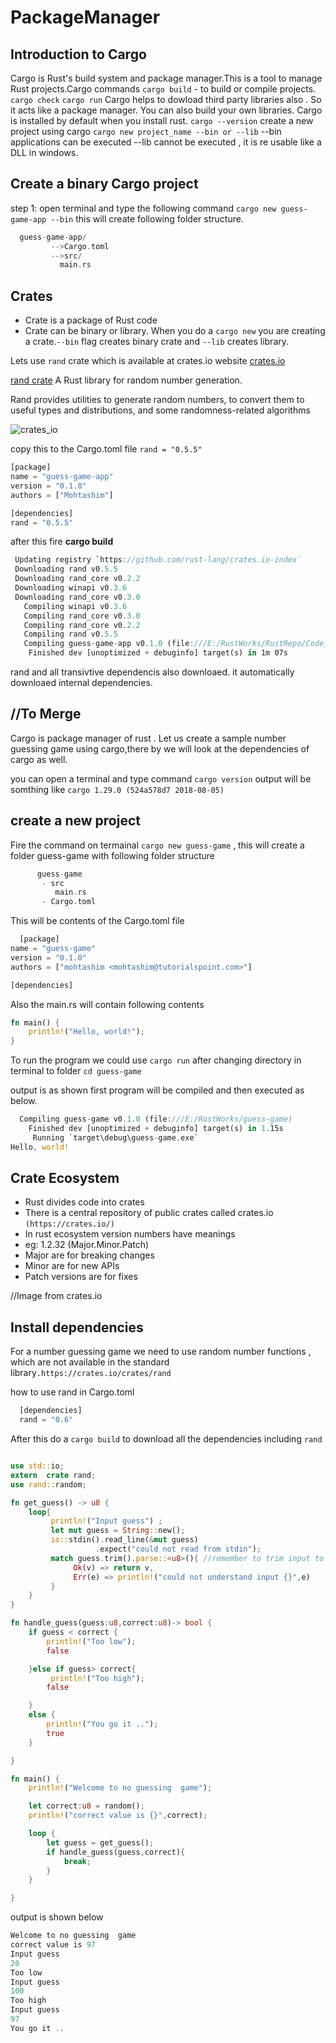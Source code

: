 # PackageManager

## Introduction to Cargo

Cargo is Rust's build system and package manager.This is a tool to manage Rust projects.Cargo commands
 `cargo build` - to build or compile projects.
 `cargo check`
 `cargo run`
Cargo helps to dowload third party libraries also . So it acts like a package manager.
You can also build your own libraries. Cargo is installed by default when you install rust.
`cargo --version`
create a new project using cargo
`cargo new project_name --bin or --lib`
--bin applications can be executed
--lib cannot be executed , it is re usable like a DLL in windows.

## Create a binary Cargo project

step 1: open terminal and type the following command
`cargo new guess-game-app --bin` this will create following folder structure.

```rust
  guess-game-app/
         -->Cargo.toml
         -->src/
           main.rs
```

## Crates

- Crate is a package of Rust code
- Crate can be binary or library. When you do a `cargo new` you are creating a crate.`--bin` flag creates binary crate and  `--lib` creates library.

Lets use `rand` crate which is available at crates.io website [crates.io](https://crates.io/)

 [rand crate](https://crates.io/crates/rand)
 A Rust library for random number generation.

Rand provides utilities to generate random numbers, to convert them to useful types and distributions, and some randomness-related algorithms

![crates_io](https://user-images.githubusercontent.com/9062443/47617238-2f44ae00-daeb-11e8-876b-70a4f1248bb6.png)

copy this to the Cargo.toml file `rand = "0.5.5"`

```rust
[package]
name = "guess-game-app"
version = "0.1.0"
authors = ["Mohtashim"]

[dependencies]
rand = "0.5.5"

```

after this fire **cargo build**

```rust
 Updating registry `https://github.com/rust-lang/crates.io-index`
 Downloading rand v0.5.5
 Downloading rand_core v0.2.2
 Downloading winapi v0.3.6
 Downloading rand_core v0.3.0
   Compiling winapi v0.3.6
   Compiling rand_core v0.3.0
   Compiling rand_core v0.2.2
   Compiling rand v0.5.5
   Compiling guess-game-app v0.1.0 (file:///E:/RustWorks/RustRepo/Code_Snippets/cargo-projects/guess-game-app)
    Finished dev [unoptimized + debuginfo] target(s) in 1m 07s

```

rand and all transivtive dependencis also downloaed. it automatically downloaed internal dependencies.

## //To Merge

Cargo is package manager of rust . Let us create a sample number guessing game using cargo,there by we will look at the dependencies of cargo as well.

you can open a terminal and type command
`cargo version` output will be somthing like `cargo 1.29.0 (524a578d7 2018-08-05)`

## create a new project

Fire the command on termainal `cargo new guess-game` , this will create a folder guess-game with following folder structure

```rust
      guess-game
       - src
          main.rs
       - Cargo.toml

```

This will be contents of the Cargo.toml file

```rust
  [package]
name = "guess-game"
version = "0.1.0"
authors = ["mohtashim <mohtashim@tutorialspoint.com>"]

[dependencies]


```

Also the main.rs will contain following contents

```rust
fn main() {
    println!("Hello, world!");
}

```

To run the program we could use `cargo run` after changing directory in terminal to folder `cd guess-game`

output is as shown first program will be compiled and then executed as below.

```rust
  Compiling guess-game v0.1.0 (file:///E:/RustWorks/guess-game)
    Finished dev [unoptimized + debuginfo] target(s) in 1.15s
     Running `target\debug\guess-game.exe`
Hello, world!

```

## Crate Ecosystem

- Rust divides code into crates
- There is a central repository of public crates called crates.io `(https://crates.io/)`
- In rust ecosystem version numbers have meanings
- eg: 1.2.32 (Major.Minor.Patch)
- Major are for breaking changes
- Minor are for new APIs
- Patch versions are for  fixes
  
 //Image from crates.io

## Install dependencies

  For a number guessing game we need to use random number functions , which are not available in the standard library`.https://crates.io/crates/rand`

  how to use rand in  Cargo.toml

  ```rust
    [dependencies]
    rand = "0.6"

  ```

After this do a `cargo build` to download all the dependencies including `rand`

```rust

use std::io;
extern  crate rand;
use rand::random;

fn get_guess() -> u8 {
    loop{
         println!("Input guess") ;
         let mut guess = String::new();
         io::stdin().read_line(&mut guess)
                   .expect("could not read from stdin");
         match guess.trim().parse::<u8>(){ //remember to trim input to avoid enter spaces
              Ok(v) => return v,
              Err(e) => println!("could not understand input {}",e)
         }
    }
}

fn handle_guess(guess:u8,correct:u8)-> bool {
    if guess < correct {
        println!("Too low");
        false

    }else if guess> correct{
         println!("Too high");
        false

    }
    else {
        println!("You go it ..");
        true
    }

}

fn main() {
    println!("Welcome to no guessing  game");

    let correct:u8 = random();
    println!("correct value is {}",correct);

    loop {
        let guess = get_guess();
        if handle_guess(guess,correct){
            break;
        }
    }

}


```

output is shown below

```rust
Welcome to no guessing  game
correct value is 97
Input guess
20
Too low
Input guess
100
Too high
Input guess
97
You go it ..


````